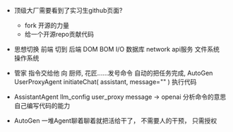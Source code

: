 - 顶级大厂需要看到了实习生github页面?
    - fork
        开源的力量
    - 给一个开源repo贡献代码

- 思想切换
    前端 切到 后端
    DOM BOM
    I/O 数据库  network api服务  文件系统  操作系统

- 管家
    指令交给他
    向 厨师, 花匠......发号命令
    自动的把任务完成, AutoGen
    UserProxyAgent
    initiateChat(
        assistant,
        message=""
    )
    执行代码
- AssistantAgent
    llm_config user_proxy message -> openai 分析命令的意思
    自己编写代码的能力

- AutoGen   一堆Agent聊着聊着就把活给干了， 不需要人的干预， 只需授权
